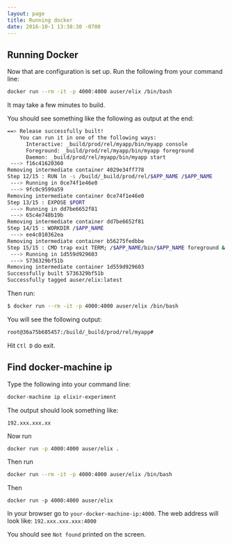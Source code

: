 ```yaml
---
layout: page
title: Running docker
date: 2016-10-1 13:38:30 -0700
---
```


## Running Docker

Now that are configuration is set up. Run the following from your command line:

```bash
docker run --rm -it -p 4000:4000 auser/elix /bin/bash
```

It may take a few minutes to build.

You should see something like the following as output at the end:
```bash
==> Release successfully built!
    You can run it in one of the following ways:
      Interactive: _build/prod/rel/myapp/bin/myapp console
      Foreground: _build/prod/rel/myapp/bin/myapp foreground
      Daemon: _build/prod/rel/myapp/bin/myapp start
 ---> f16c41620360
Removing intermediate container 4029e34ff778
Step 12/15 : RUN ln -s /build/_build/prod/rel/$APP_NAME /$APP_NAME
 ---> Running in 0ce74f1e46e0
 ---> 9fc0c9599a59
Removing intermediate container 0ce74f1e46e0
Step 13/15 : EXPOSE $PORT
 ---> Running in dd7be6652f81
 ---> 65c4e748b19b
Removing intermediate container dd7be6652f81
Step 14/15 : WORKDIR /$APP_NAME
 ---> ee4c010362ea
Removing intermediate container b56275fedbbe
Step 15/15 : CMD trap exit TERM; /$APP_NAME/bin/$APP_NAME foreground & wait
 ---> Running in 1d559d929603
 ---> 5736329bf51b
Removing intermediate container 1d559d929603
Successfully built 5736329bf51b
Successfully tagged auser/elix:latest
```

Then run:

```bash
$ docker run --rm -it -p 4000:4000 auser/elix /bin/bash
```

You will see the following output:

```bash
root@36a75b685457:/build/_build/prod/rel/myapp#
```

Hit `Ctl D` do exit.

## Find docker-machine ip

Type the following into your command line:

```bash
docker-machine ip elixir-experiment
```

The output should look something like:

```
192.xxx.xxx.xx
```

Now run
```bash
docker run -p 4000:4000 auser/elix .
```

Then run

```bash
docker run --rm -it -p 4000:4000 auser/elix /bin/bash
```

Then

```
docker run -p 4000:4000 auser/elix
```

In your browser go to `your-docker-machine-ip:4000`.
The web address will look like: `192.xxx.xxx.xxx:4000`

You should see `Not found` printed on the screen.







